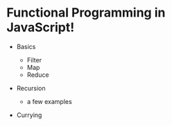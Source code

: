 # Functional Programming in JavaScript!

- Basics

  - Filter
  - Map
  - Reduce

- Recursion

  - a few examples

- Currying
